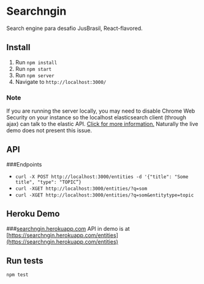 # Searchngin
Search engine para desafio JusBrasil, React-flavored.

## Install
1. Run `npm install`
2. Run `npm start`
3. Run `npm server`
4. Navigate to `http://localhost:3000/`

### Note
If you are running the server locally, you may need to disable Chrome Web Security on your instance so the localhost elasticsearch client (through ajax) can talk to the elastic API. [Click for more information.](http://stackoverflow.com/questions/3102819/disable-same-origin-policy-in-chrome) Naturally the live demo does not present this issue.

## API
###Endpoints
* `curl -X POST http://localhost:3000/entities -d '{"title": "Some title", "type": "TOPIC”}`
* `curl -XGET http://localhost:3000/entities/?q=som`
* `curl -XGET http://localhost:3000/entities/?q=som&entitytype=topic`

## Heroku Demo
###[searchngin.herokuapp.com](https://searchngin.herokuapp.com)
API in demo is at [https://searchngin.herokuapp.com/entities](https://searchngin.herokuapp.com/entities)

## Run tests
`npm test`
